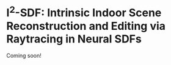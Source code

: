 # I<sup>2</sup>-SDF: Intrinsic Indoor Scene Reconstruction and Editing via Raytracing in Neural SDFs
Coming soon!
